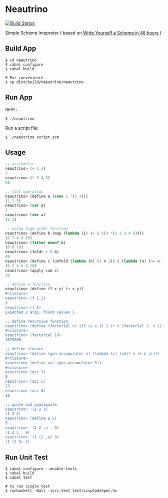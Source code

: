 # Neautrino

[![Build Status](https://travis-ci.org/hyone/simple-scheme.png?branch=master)](https://travis-ci.org/hyone/simple-scheme)

Simple Scheme Intepreter
( based on [Write Yourself a Scheme in 48 hours](http://jonathan.tang.name/files/scheme_in_48/tutorial/overview.html>) )

## Build App 

    $ cd neautrino
    $ cabal configure
    $ cabal build

    # For convenience
    $ cp dist/build/neautrino/neautrino .

## Run App

REPL:

    $ ./neautrino

Run a script file:

    $ ./neautrino script.scm

## Usage

```scheme
;; arithmetic
neautrino> (+ 1 2)
3
neautrino> (* 3 4 5)
60

;; list operation
neautrino> (define a (cons 1 '(2 3)))
(1 2 3)
neautrino> (car a)
1
neautrino> (cdr a)
(2 3)

;; using high order function
neautrino> (define b (map (lambda (i) (+ i 5)) '(1 2 3 4 5))))
(6 7 8 9 10)
neautrino> (filter even? b)
(6 8 10)
neautrino> (foldr + 0 b)
40
neautrino> (define c (unfold (lambda (n) (+ n 2)) 0 (lambda (n) (>= n 10))))
(0 2 4 6 8 10)
neautrino> (apply sum c)
30

;; define a function
neautrino> (define (f x y) (+ x y))
#<closure>
neautrino> (f 1 2)
3
neautrino> (f 5)
Expected 2 args; found values 5

;; define recursive function
neautrino> (define (factorial x) (if (= x 1) 1 (* x (factorial (- x 1)))))
#<closure>
neautrino> (factorial 10)
3628800

;; define closure
neautrino> (define (gen-accumulator n) (lambda (i) (set! n (+ n i))))
#<closure>
neautrino> (define acc (gen-accumulator 5))
#<closure>
neautrino> (acc 3)
8
neautrino> (acc 5)
13
neautrino> (acc 6)
19

;; quote and quasiquote
neautrino> '(1 2 3)
(1 2 3)
neautrino> (define a 5)
5
neautrino> `(1 2 ,a . 9)
(1 2 5 . 9)
neautrino> `(1 (2 ,a) 3)
(1 (2 5) 3)
```

## Run Unit Test

    $ cabal configure --enable-tests
    $ cabal build
    $ cabal test

    # to run single test
    $ runhaskell -Wall -isrc:test test/LispCodeSpec.hs
